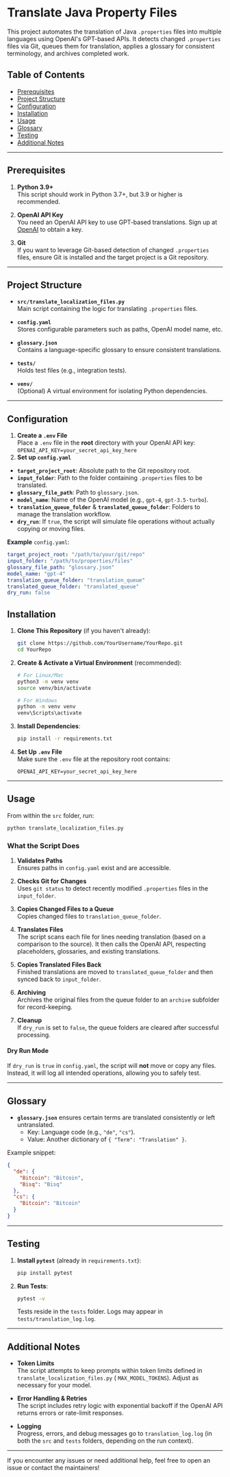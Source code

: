 # Translate Java Property Files

This project automates the translation of Java `.properties` files into multiple languages using OpenAI's GPT-based
APIs. It detects changed `.properties` files via Git, queues them for translation, applies a glossary for consistent
terminology, and archives completed work.

## Table of Contents

- [Prerequisites](#prerequisites)
- [Project Structure](#project-structure)
- [Configuration](#configuration)
- [Installation](#installation)
- [Usage](#usage)
- [Glossary](#glossary)
- [Testing](#testing)
- [Additional Notes](#additional-notes)

---

## Prerequisites

1. **Python 3.9+**  
   This script should work in Python 3.7+, but 3.9 or higher is recommended.

2. **OpenAI API Key**  
   You need an OpenAI API key to use GPT-based translations. Sign up at [OpenAI](https://platform.openai.com/) to obtain
   a key.

3. **Git**  
   If you want to leverage Git-based detection of changed `.properties` files, ensure Git is installed and the target
   project is a Git repository.

---

## Project Structure

- **`src/translate_localization_files.py`**  
  Main script containing the logic for translating `.properties` files.

- **`config.yaml`**  
  Stores configurable parameters such as paths, OpenAI model name, etc.

- **`glossary.json`**  
  Contains a language-specific glossary to ensure consistent translations.

- **`tests/`**  
  Holds test files (e.g., integration tests).

- **`venv/`**  
  (Optional) A virtual environment for isolating Python dependencies.

---

## Configuration

1. **Create a `.env` File**  
   Place a `.env` file in the **root** directory with your OpenAI API key: `OPENAI_API_KEY=your_secret_api_key_here`
2. **Set up `config.yaml`**

- **`target_project_root`**: Absolute path to the Git repository root.
- **`input_folder`**: Path to the folder containing `.properties` files to be translated.
- **`glossary_file_path`**: Path to `glossary.json`.
- **`model_name`**: Name of the OpenAI model (e.g., `gpt-4`, `gpt-3.5-turbo`).
- **`translation_queue_folder`** & **`translated_queue_folder`**: Folders to manage the translation workflow.
- **`dry_run`**: If `true`, the script will simulate file operations without actually copying or moving files.

**Example** `config.yaml`:

```yaml
target_project_root: "/path/to/your/git/repo"
input_folder: "/path/to/properties/files"
glossary_file_path: "glossary.json"
model_name: "gpt-4"
translation_queue_folder: "translation_queue"
translated_queue_folder: "translated_queue"
dry_run: false
```

## Installation

1. **Clone This Repository** (if you haven't already):
   ```bash
   git clone https://github.com/YourUsername/YourRepo.git
   cd YourRepo
   ```

2. **Create & Activate a Virtual Environment** (recommended):
   ```bash
   # For Linux/Mac
   python3 -m venv venv
   source venv/bin/activate

   # For Windows
   python -m venv venv
   venv\Scripts\activate
   ```

3. **Install Dependencies**:
   ```bash
   pip install -r requirements.txt
   ```

4. **Set Up `.env` File**  
   Make sure the `.env` file at the repository root contains:
   ```
   OPENAI_API_KEY=your_secret_api_key_here
   ```

---

## Usage

From within the `src` folder, run:

```bash
python translate_localization_files.py
```

### What the Script Does

1. **Validates Paths**  
   Ensures paths in `config.yaml` exist and are accessible.

2. **Checks Git for Changes**  
   Uses `git status` to detect recently modified `.properties` files in the `input_folder`.

3. **Copies Changed Files to a Queue**  
   Copies changed files to `translation_queue_folder`.

4. **Translates Files**  
   The script scans each file for lines needing translation (based on a comparison to the source). It then calls the
   OpenAI API, respecting placeholders, glossaries, and existing translations.

5. **Copies Translated Files Back**  
   Finished translations are moved to `translated_queue_folder` and then synced back to `input_folder`.

6. **Archiving**  
   Archives the original files from the queue folder to an `archive` subfolder for record-keeping.

7. **Cleanup**  
   If `dry_run` is set to `false`, the queue folders are cleared after successful processing.

#### Dry Run Mode

If `dry_run` is `true` in `config.yaml`, the script will **not** move or copy any files. Instead, it will log all
intended operations, allowing you to safely test.

---

## Glossary

- **`glossary.json`** ensures certain terms are translated consistently or left untranslated.
    - Key: Language code (e.g., `"de"`, `"cs"`).
    - Value: Another dictionary of `{ "Term": "Translation" }`.

Example snippet:

```json
{
  "de": {
    "Bitcoin": "Bitcoin",
    "Bisq": "Bisq"
  },
  "cs": {
    "Bitcoin": "Bitcoin"
  }
}
```

---

## Testing

1. **Install `pytest`** (already in `requirements.txt`):
   ```bash
   pip install pytest
   ```
2. **Run Tests**:
   ```bash
   pytest -v
   ```
   Tests reside in the `tests` folder. Logs may appear in `tests/translation_log.log`.

---

## Additional Notes

- **Token Limits**  
  The script attempts to keep prompts within token limits defined in `translate_localization_files.py` (
  `MAX_MODEL_TOKENS`). Adjust as necessary for your model.

- **Error Handling & Retries**  
  The script includes retry logic with exponential backoff if the OpenAI API returns errors or rate-limit responses.

- **Logging**  
  Progress, errors, and debug messages go to `translation_log.log` (in both the `src` and `tests` folders, depending on
  the run context).

---

If you encounter any issues or need additional help, feel free to open an issue or contact the maintainers!

   